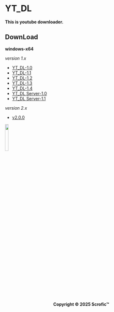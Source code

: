 # YT_DL
**This is youtube downloader.**
## DownLoad  
**windows-x64**  

*version 1.x*
* [YT_DL-1.0](https://github.com/Scrofic/YT_DL/raw/main/winx64%20YT_DL-1.0.7z)
* [YT_DL-1.1](https://github.com/Scrofic/YT_DL/raw/main/winx64%20YT_DL-1.1.7z)
* [YT_DL-1.2](https://github.com/Scrofic/YT_DL/raw/main/winx64%20YT_DL-1.2.7z)
* [YT_DL-1.3](https://github.com/Scrofic/YT_DL/raw/main/winx64%20YT_DL-1.3.7z)
* [YT_DL-1.4](https://github.com/Scrofic/YT_DL/raw/main/winx64%20YT_DL-1.4.7z)
* [YT_DL Server-1.0](https://github.com/Scrofic/YT_DL/raw/main/winx64%20YT_DL%20server-1.0.7z)
* [YT_DL Server-1.1](https://github.com/Scrofic/YT_DL/raw/main/winx64%20YT_DL%20server-1.1.7z)  

*version 2.x*
* [v2.0.0](https://github.com/Scrofic/YT_DL/releases/tag/v2.0.0)
<div>
        <img src="https://raw.githubusercontent.com/Scrofic/YT_DL/main/icon.ico" width="15%" ,alt="YT_DL">
</div>
<center>
        <strong>Copyright © 2025 Scrofic™</strong>
</center>
